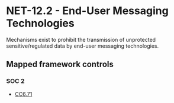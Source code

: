 # NET-12.2 - End-User Messaging Technologies
Mechanisms exist to prohibit the transmission of unprotected sensitive/regulated data by end-user messaging technologies. 
## Mapped framework controls
### SOC 2
- [CC6.71](../soc2/cc671.md)